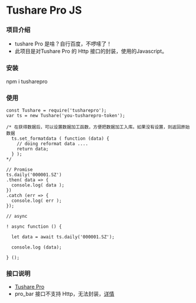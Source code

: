 # Tushare Pro JS
### 项目介绍
* tushare Pro 是啥？自行百度，不啰嗦了！
* 此项目是对Tushare Pro 的 Http 接口的封装，使用的Javascript。

### 安装
npm i tusharepro

### 使用
```
const Tushare = require('tusharepro');
var ts = new Tushare('you-tusharepro-token');

/* 在获得数据后，可以设置数据加工函数，方便把数据加工入库。如果没有设置，则返回原始数据
  ts.set_formatdata ( function (data) {
    // doing reformat data ....
    return data;
  } );
*/

// Promise
ts.daily('000001.SZ')
.then( data => {
  console.log( data );
})
.catch (err => {
  console.log( err );
});

// async

! async function () {
  
  let data = await ts.daily('000001.SZ');
  
  console.log (data);
  
} ();
``` 
### 接口说明
* [Tushare Pro](https://tushare.pro/document/2)
* pro_bar 接口不支持 Http，无法封装，[详情](https://tushare.pro/document/2?doc_id=109)
